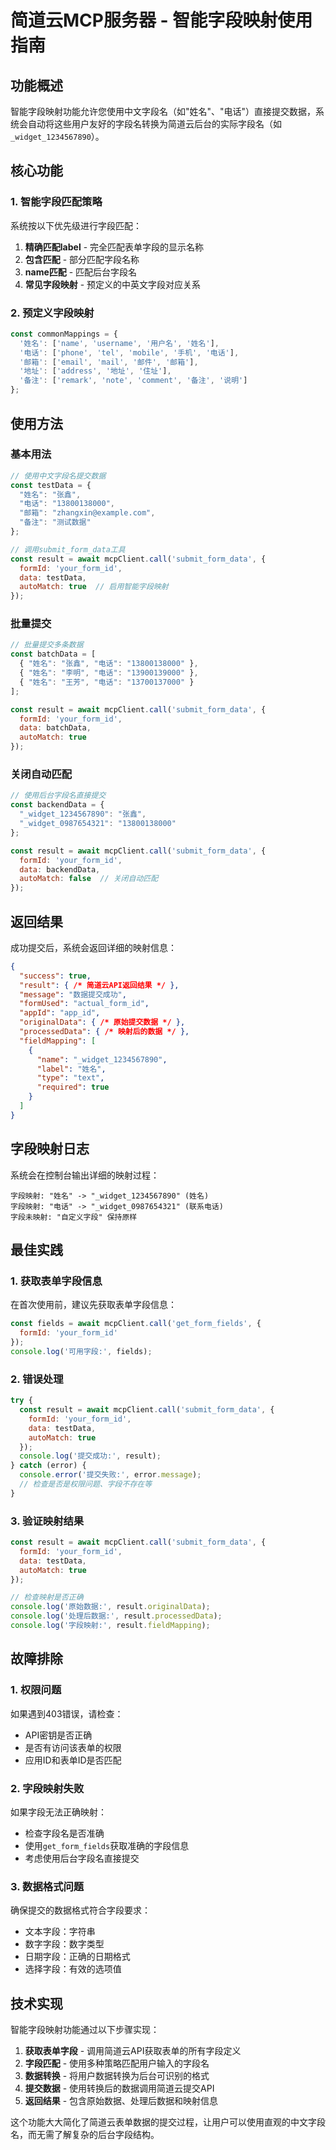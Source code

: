 # 简道云MCP服务器 - 智能字段映射使用指南

## 功能概述

智能字段映射功能允许您使用中文字段名（如"姓名"、"电话"）直接提交数据，系统会自动将这些用户友好的字段名转换为简道云后台的实际字段名（如`_widget_1234567890`）。

## 核心功能

### 1. 智能字段匹配策略

系统按以下优先级进行字段匹配：

1. **精确匹配label** - 完全匹配表单字段的显示名称
2. **包含匹配** - 部分匹配字段名称
3. **name匹配** - 匹配后台字段名
4. **常见字段映射** - 预定义的中英文字段对应关系

### 2. 预定义字段映射

```javascript
const commonMappings = {
  '姓名': ['name', 'username', '用户名', '姓名'],
  '电话': ['phone', 'tel', 'mobile', '手机', '电话'],
  '邮箱': ['email', 'mail', '邮件', '邮箱'],
  '地址': ['address', '地址', '住址'],
  '备注': ['remark', 'note', 'comment', '备注', '说明']
};
```

## 使用方法

### 基本用法

```javascript
// 使用中文字段名提交数据
const testData = {
  "姓名": "张鑫",
  "电话": "13800138000",
  "邮箱": "zhangxin@example.com",
  "备注": "测试数据"
};

// 调用submit_form_data工具
const result = await mcpClient.call('submit_form_data', {
  formId: 'your_form_id',
  data: testData,
  autoMatch: true  // 启用智能字段映射
});
```

### 批量提交

```javascript
// 批量提交多条数据
const batchData = [
  { "姓名": "张鑫", "电话": "13800138000" },
  { "姓名": "李明", "电话": "13900139000" },
  { "姓名": "王芳", "电话": "13700137000" }
];

const result = await mcpClient.call('submit_form_data', {
  formId: 'your_form_id',
  data: batchData,
  autoMatch: true
});
```

### 关闭自动匹配

```javascript
// 使用后台字段名直接提交
const backendData = {
  "_widget_1234567890": "张鑫",
  "_widget_0987654321": "13800138000"
};

const result = await mcpClient.call('submit_form_data', {
  formId: 'your_form_id',
  data: backendData,
  autoMatch: false  // 关闭自动匹配
});
```

## 返回结果

成功提交后，系统会返回详细的映射信息：

```json
{
  "success": true,
  "result": { /* 简道云API返回结果 */ },
  "message": "数据提交成功",
  "formUsed": "actual_form_id",
  "appId": "app_id",
  "originalData": { /* 原始提交数据 */ },
  "processedData": { /* 映射后的数据 */ },
  "fieldMapping": [
    {
      "name": "_widget_1234567890",
      "label": "姓名",
      "type": "text",
      "required": true
    }
  ]
}
```

## 字段映射日志

系统会在控制台输出详细的映射过程：

```
字段映射: "姓名" -> "_widget_1234567890" (姓名)
字段映射: "电话" -> "_widget_0987654321" (联系电话)
字段未映射: "自定义字段" 保持原样
```

## 最佳实践

### 1. 获取表单字段信息

在首次使用前，建议先获取表单字段信息：

```javascript
const fields = await mcpClient.call('get_form_fields', {
  formId: 'your_form_id'
});
console.log('可用字段:', fields);
```

### 2. 错误处理

```javascript
try {
  const result = await mcpClient.call('submit_form_data', {
    formId: 'your_form_id',
    data: testData,
    autoMatch: true
  });
  console.log('提交成功:', result);
} catch (error) {
  console.error('提交失败:', error.message);
  // 检查是否是权限问题、字段不存在等
}
```

### 3. 验证映射结果

```javascript
const result = await mcpClient.call('submit_form_data', {
  formId: 'your_form_id',
  data: testData,
  autoMatch: true
});

// 检查映射是否正确
console.log('原始数据:', result.originalData);
console.log('处理后数据:', result.processedData);
console.log('字段映射:', result.fieldMapping);
```

## 故障排除

### 1. 权限问题

如果遇到403错误，请检查：
- API密钥是否正确
- 是否有访问该表单的权限
- 应用ID和表单ID是否匹配

### 2. 字段映射失败

如果字段无法正确映射：
- 检查字段名是否准确
- 使用`get_form_fields`获取准确的字段信息
- 考虑使用后台字段名直接提交

### 3. 数据格式问题

确保提交的数据格式符合字段要求：
- 文本字段：字符串
- 数字字段：数字类型
- 日期字段：正确的日期格式
- 选择字段：有效的选项值

## 技术实现

智能字段映射功能通过以下步骤实现：

1. **获取表单字段** - 调用简道云API获取表单的所有字段定义
2. **字段匹配** - 使用多种策略匹配用户输入的字段名
3. **数据转换** - 将用户数据转换为后台可识别的格式
4. **提交数据** - 使用转换后的数据调用简道云提交API
5. **返回结果** - 包含原始数据、处理后数据和映射信息

这个功能大大简化了简道云表单数据的提交过程，让用户可以使用直观的中文字段名，而无需了解复杂的后台字段结构。